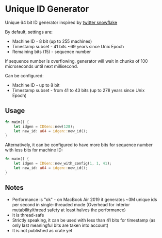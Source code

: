 # Unique ID Generator

Unique 64 bit ID generator inspired by [twitter snowflake](https://github.com/twitter-archive/snowflake)

By default, settings are:
* Machine ID - 8 bit (up to 255 machines)
* Timestamp subset - 41 bits ~69 years since Unix Epoch
* Remaining bits (15) - sequence number

If sequence number is overflowing, generator will wait in chunks of 100 microseconds until next millisecond.

Can be configured:
* Machine ID - up to 8 bit
* Timestamp subset - from 41 to 43 bits (up to 278 years since Unix Epoch)

## Usage

```rust
fn main() {
    let idgen = IDGen::new(128);
    let new_id: u64 = idgen::new_id();
}
```

Alternatively, it can be configured to have more bits for sequence number with less bits for machine ID:

```rust
fn main() {
    let idgen = IDGen::new_with_config(1, 1, 41);
    let new_id: u64 = idgen::new_id();
}
```

## Notes

* Performance is "ok" - on MacBook Air 2019 it generates ~3M unique ids per second in single-threaded mode (Overhead for interior mutability/thread safety at least halves the performance)
* It is thread-safe
* Strictly speaking, it can be used with less than 41 bits for timestamp (as only last meaningful bits are taken into account)
* It is not published as crate yet
